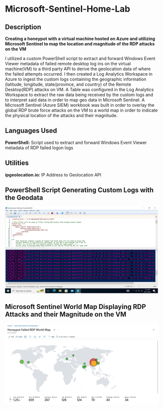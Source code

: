# Microsoft-Sentinel-Home-Lab

## Description 

**Creating a honeypot with a virtual machine hosted on Azure and utilizing Microsoft Sentinel to map the location and magnitude of the RDP attacks on the VM**

I utilized a custom PowerShell script to extract and forward Windows Event Viewer metadata of failed remote desktop log ins on the virtual machine(VM) to a third party API to derive the geolocation data of where the failed attempts occurred. I then created a Log Analytics Workspace in Azure to ingest the custom logs containing the geographic information (latitude, longitude, state/province, and country) of the Remote Desktop(RDP) attacks on VM. A Table was configured in the Log Analytics Workspace to extract the raw data being received by the custom logs and to interpret said data in order to map geo data in Microsoft Sentinel. A Microsoft Sentinel (Azure SIEM) workbook was built in order to overlay the global RDP brute force attacks on the VM to a world map in order to indicate the physical location of the attacks and their magnitude.

## Languages Used

**PowerShell:** Script used to extract and forward Windows Event Viewer metadata of RDP failed logon logs

## Utilities

**ipgeolocation.io:** IP Address to Geolocation API

## PowerShell Script Generating Custom Logs with the Geodata

![PowerShell Script Screenshot](https://github.com/AaronRMartinez/Microsoft-Sentinel-Home-Lab/blob/main/AzureSIEM_Powershell_Log_Exporter.jpg)

## Microsoft Sentinel World Map Displaying RDP Attacks and their Magnitude on the VM

![World Map of RDP Attacks on VM](https://github.com/AaronRMartinez/Microsoft-Sentinel-Home-Lab/blob/main/Microsoft_Sentinel_World_Map_RDP_Attacks.jpg)
